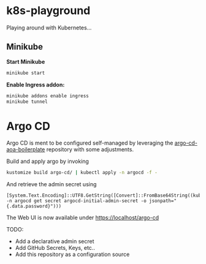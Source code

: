 # k8s-playground

Playing around with Kubernetes...

## Minikube

**Start Minikube**
```sh
minikube start
```

**Enable Ingress addon:**
```sh
minikube addons enable ingress
minikube tunnel
```

# Argo CD

Argo CD is ment to be configured self-managed by leveraging the [argo-cd-aoa-boilerplate](https://github.com/SelfhostedPro/argo-cd-aoa-boilerplate)
repository with some adjustments.

Build and apply argo by invoking
```sh
kustomize build argo-cd/ | kubectl apply -n argocd -f -
```
And retrieve the admin secret using
```pwsh
[System.Text.Encoding]::UTF8.GetString([Convert]::FromBase64String((kubectl -n argocd get secret argocd-initial-admin-secret -o jsonpath="{.data.password}")))
```

The Web UI is now available under [https://localhost/argo-cd](https://localhost/argo-cd)

TODO:
- Add a declarative admin secret
- Add GitHub Secrets, Keys, etc..
- Add this repository as a configuration source